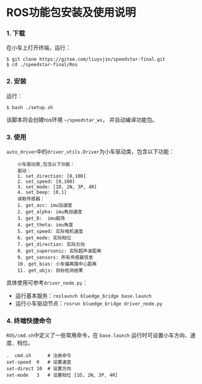 # ROS功能包安装及使用说明

### 1. 下载
在小车上打开终端，运行：

```
$ git clone https://gitee.com/liuyvjin/speedstar-final.git
$ cd ./speedstar-final/Ros
```

### 2. 安装
运行：
```
$ bash ./setup.sh
```
该脚本将会创建ros环境 `~/speedstar_ws`， 并自动编译功能包。

### 3. 使用
`auto_driver`中的`driver_utils.Driver`为小车驱动类，包含以下功能：
```
    小车驱动类,包含以下功能：
    驱动：
    1. set_direction: [0,100]
    2. set_speed: [0,100]
    3. set_mode: [1D, 2N, 3P, 4R]
    4. set_beep: [0,1]
    读取传感器：
    1. get_acc: imu加速度
    2. get_alpha: imu角加速度
    3. get_B:  imu磁场
    4. get_theta: imu角度
    5. get_speed: 实际电机速度
    6. get_mode: 实际档位
    7. get_direction: 实际方向
    8. get_supersonic: 实际超声波距离
    9. get_sensors: 所有传感器信息
    10. get_bias: 小车偏离路中心距离
    11. get_objs: 目标检测结果
```

具体使用可参考`driver_node.py`：
- 运行基本服务：`roslaunch bluedge_bridge base.launch`
- 运行小车驱动节点：`rosrun bluedge_bridge driver_node.py`

### 4. 终端快捷命令
`ROS/cmd.sh`中定义了一些常用命令，在 `base.launch` 运行时可设置小车方向、速度、档位。
```
.  cmd.sh      # 注册命令
set-speed  0   # 设置速度
set-direct 10  # 设置方向
set-mode   3   # 设置档位 [1D, 2N, 3P, 4R]
```

